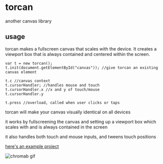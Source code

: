 # torcan
another canvas library


## usage
torcan makes a fullscreen canvas that scales with the device. It creates a viewport box that is always contained and centered within the screen.

```
var t = new torcan();
t.init(document.getElementById("canvas")); //give torcan an existing canvas element

t.c //canvas context
t.cursorHandler; //handles mouse and touch
t.cursorHandler.x //x and y of touch/mouse
t.cursorHandler.y

t.press //overload, called when user clicks or taps
```
   
torcan will make your canvas visually identical on all devices

it works by fullscreening the canvas and setting up a viewport box which scales with and is always contained in the screen

it also handles both touch and mouse inputs, and tweens touch positions

[here's an example project](http://torcado.com/toys/chromab.html)

![chromab gif](http://torcado.com/chromab.gif)
